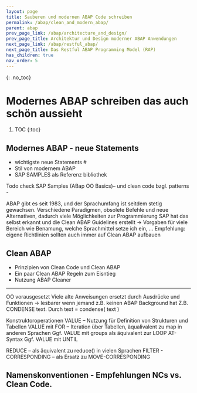 ```yaml
---
layout: page
title: Sauberen und modernen ABAP Code schreiben
permalink: /abap/clean_and_modern_abap/
parent: abap
prev_page_link: /abap/architecture_and_design/
prev_page_title: Architektur und Design moderner ABAP Anwendungen
next_page_link: /abap/restful_abap/
next_page_title: Das Restful ABAP Programming Model (RAP)
has_children: true
nav_order: 5
---
```


{: .no_toc}
# Modernes ABAP schreiben das auch schön aussieht

1. TOC
{:toc}

## Modernes ABAP - neue Statements 
- wichtigste neue Statements #
- Stil von modernem ABAP
- SAP SAMPLES als Referenz bibliothek

Todo check SAP Samples (ABap OO Basics)– und clean code bzgl. patterns - 

ABAP gibt es seit 1983, und der Sprachumfang ist seitdem stetig gewachsen.
Verschiedene Paradigmen, obsolete Befehle und neue Alternativen, dadurch viele Möglichkeiten zur Programmierung
SAP hat das selbst erkannt und die Clean ABAP Guidelines erstellt -> Vorgaben für viele Bereich wie Benamung, welche Sprachmittel setze ich ein, ...
Empfehlung: eigene Richtlinien sollten auch immer auf Clean ABAP aufbauen




## Clean ABAP
- Prinzipien von Clean Code und Clean ABAP
- Ein paar Clean ABAP Regeln zum Eisntieg
- Nutzung ABAP Cleaner


----
OO vorausgesetzt
Viele alte Anweisungen ersetzt durch Ausdrücke und Funktionen -> lesbarer wenn jemand z.B. keinen ABAP Background hat
Z.B. CONDENSE text. Durch text = condense( text )

Konstruktoroperationen
VALUE – Nutzung für Definition von Strukturen und Tabellen
VALUE mit FOR – Iteration über Tabellen, äqualivalent zu map in anderen Sprachen
Ggf. VALUE mit groups als äquivalent zur LOOP AT-Syntax
Ggf. VALUE mit UNTIL

REDUCE – als äquivalent zu reduce() in vielen Sprachen
FILTER -
CORRESPONDING – als Ersatz zu MOVE-CORRESPONDING

## Namenskonventionen - Empfehlungen NCs vs. Clean Code.
